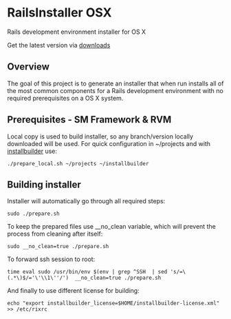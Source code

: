 # RailsInstaller OSX

Rails development environment installer for OS X

Get the latest version via [downloads](https://github.com/railsinstaller/railsinstaller-nix/downloads)

## Overview

The goal of this project is to generate an installer that when run
installs all of the most common components for a Rails development environment
with no required prerequisites on a OS X system.

## Prerequisites - SM Framework & RVM

Local copy is used to build installer, so any branch/version locally downloaded
will be used. For quick configuration in ~/projects and with [installbuilder](http://installbuilder.bitrock.com/) use:

    ./prepare_local.sh ~/projects ~/installbuilder

## Building installer

Installer will automatically go through all required steps:

    sudo ./prepare.sh

To keep the prepared files use __no_clean variable, which will prevent the process from cleaning after itself:

    sudo __no_clean=true ./prepare.sh

To forward ssh session to root:

    time eval sudo /usr/bin/env $(env | grep ^SSH  | sed 's/=\(.*\)$/='\'\\1\''/')  __no_clean=true ./prepare.sh

And finally to use different license for building:

    echo "export installbuilder_license=$HOME/installbuilder-license.xml" >> /etc/rixrc
